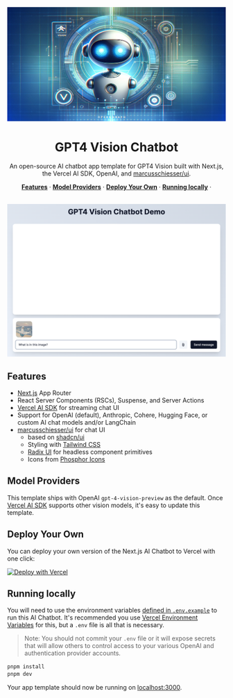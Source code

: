 <img alt="Next.js 14 and App Router-ready GPT4 Vision chatbot." src="public/opengraph-image.png">
<h1 align="center">GPT4 Vision Chatbot</h1>

<p align="center">
  An open-source AI chatbot app template for GPT4 Vision built with Next.js, the Vercel AI SDK, OpenAI, and <a href="https://github.com/marcusschiesser/ui">marcusschiesser/ui</a>.
</p>

<p align="center">
  <a href="#features"><strong>Features</strong></a> ·
  <a href="#model-providers"><strong>Model Providers</strong></a> ·
  <a href="#deploy-your-own"><strong>Deploy Your Own</strong></a> ·
  <a href="#running-locally"><strong>Running locally</strong></a> ·
</p>
<br/>
<img alt="Screenshot" src="public/screenshot.png">

## Features

- [Next.js](https://nextjs.org) App Router
- React Server Components (RSCs), Suspense, and Server Actions
- [Vercel AI SDK](https://sdk.vercel.ai/docs) for streaming chat UI
- Support for OpenAI (default), Anthropic, Cohere, Hugging Face, or custom AI chat models and/or LangChain
- [marcusschiesser/ui](https://github.com/marcusschiesser/ui) for chat UI
  - based on [shadcn/ui](https://ui.shadcn.com)
  - Styling with [Tailwind CSS](https://tailwindcss.com)
  - [Radix UI](https://radix-ui.com) for headless component primitives
  - Icons from [Phosphor Icons](https://phosphoricons.com)

## Model Providers

This template ships with OpenAI `gpt-4-vision-preview` as the default. Once [Vercel AI SDK](https://sdk.vercel.ai/docs) supports other vision models, it's easy to update this template.

## Deploy Your Own

You can deploy your own version of the Next.js AI Chatbot to Vercel with one click:

[![Deploy with Vercel](https://vercel.com/button)](https://vercel.com/new/clone?repository-url=https%3A%2F%2Fgithub.com%2Fmarcusschiesser%2Fai-chatbot&env=OPENAI_API_KEY)

## Running locally

You will need to use the environment variables [defined in `.env.example`](.env.example) to run this AI Chatbot. It's recommended you use [Vercel Environment Variables](https://vercel.com/docs/projects/environment-variables) for this, but a `.env` file is all that is necessary.

> Note: You should not commit your `.env` file or it will expose secrets that will allow others to control access to your various OpenAI and authentication provider accounts.

```bash
pnpm install
pnpm dev
```

Your app template should now be running on [localhost:3000](http://localhost:3000/).
